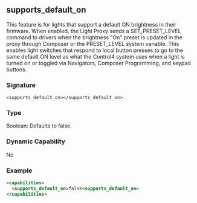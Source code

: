 ## supports\_default\_on

This feature is for lights that support a default ON brightness in their firmware. When enabled, the Light Proxy sends a SET\_PRESET\_LEVEL command to drivers when the brightness "On” preset is updated in the proxy through Composer or the PRESET\_LEVEL system variable. This enables light switches that respond to local button presses to go to the same default ON level as what the Control4 system uses when a light is turned on or toggled via Navigators, Composer Programming, and keypad buttons. 


### Signature

`<supports_default_on></supports_default_on>`


### Type

Boolean: Defaults to false.


### Dynamic Capability

No

### Example

```xml
<capabilities>
  <supports_default_on>false<supports_default_on>
</capabilities>
```
